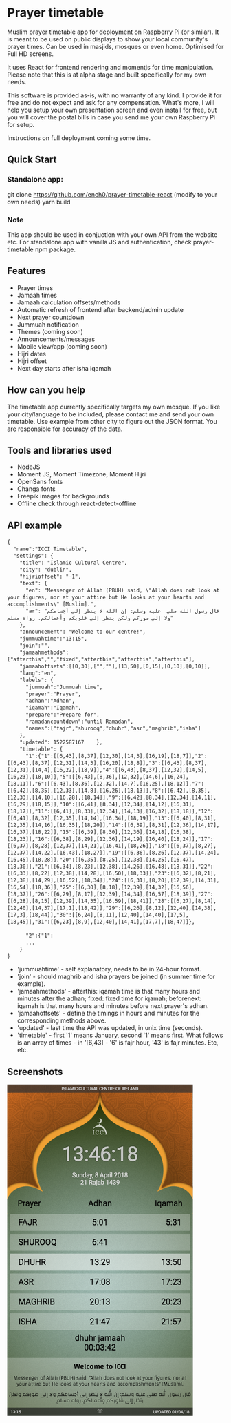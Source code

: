 # Prayer timetable

Muslim prayer timetable app for deployment on Raspberry Pi (or similar). It is meant to be used on public displays to show your local community's prayer times. Can be used in masjids, mosques or even home. Optimised for Full HD screens. 

It uses React for frontend rendering and momentjs for time manipulation. Please note that this is at alpha stage and built specifically for my own needs.

This software is provided as-is, with no warranty of any kind. I provide it for free and do not expect and ask for any compensation. What's more, I will help you setup your own presentation screen and even install for free, but you will cover the postal bills in case you send me your own Raspberry Pi for setup.

Instructions on full deployment coming some time.

## Quick Start

### Standalone app:

git clone https://github.com/ench0/prayer-timetable-react
(modify to your own needs)
yarn build

### Note
This app should be used in conjuction with your own API from the website etc. For standalone app with vanilla JS and authentication, check prayer-timetable npm package.

## Features
* Prayer times
* Jamaah times
* Jamaah calculation offsets/methods
* Automatic refresh of frontend after backend/admin update
* Next prayer countdown
* Jummuah notification
* Themes (coming soon)
* Announcements/messages
* Mobile view/app (coming soon)
* Hijri dates
* Hijri offset
* Next day starts after isha iqamah

## How can you help
  The timetable app currently specifically targets my own mosque. If you like your city/language to be included, please contact me and send your own timetable. Use example from other city to figure out the JSON format. You are responsible for accuracy of the data.

## Tools and libraries used
* NodeJS
* Moment JS, Moment Timezone, Moment Hijri
* OpenSans fonts
* Changa fonts
* Freepik images for backgrounds
* Offline check through react-detect-offline

## API example
    {
      "name":"ICCI Timetable",
      "settings": {
        "title": "Islamic Cultural Centre",
        "city": "dublin",
        "hijrioffset": "-1",
        "text": {
          "en": "Messenger of Allah (PBUH) said, \"Allah does not look at your figures, nor at your attire but He looks at your hearts and accomplishments\" [Muslim].",
          "ar": "قال رسول الله صلى  عليه وسلم: إن الله لا ينظر إلى أجسامكم ولا إلى صوركم ولكن ينظر إلى قلوبكم وأعمالكم. رواه مسلم"
        },
        "announcement": "Welcome to our centre!",
        "jummuahtime":"13:15",
        "join":"",
        "jamaahmethods":["afterthis","","fixed","afterthis","afterthis","afterthis"],
        "jamaahoffsets":[[0,30],["",""],[13,50],[0,15],[0,10],[0,10]],
        "lang":"en",
        "labels": {
          "jummuah":"Jummuah time",
          "prayer":"Prayer",
          "adhan":"Adhan",
          "iqamah":"Iqamah",
          "prepare":"Prepare for",
          "ramadancountdown":"until Ramadan",
          "names":["fajr","shurooq","dhuhr","asr","maghrib","isha"]
        },
        "updated": 1522587167    },
        "timetable": {
          "1":{"1":[[6,43],[8,37],[12,30],[14,3],[16,19],[18,7]],"2":[[6,43],[8,37],[12,31],[14,3],[16,20],[18,8]],"3":[[6,43],[8,37],[12,31],[14,4],[16,22],[18,9]],"4":[[6,43],[8,37],[12,32],[14,5],[16,23],[18,10]],"5":[[6,43],[8,36],[12,32],[14,6],[16,24],[18,11]],"6":[[6,43],[8,36],[12,32],[14,7],[16,25],[18,12]],"7":[[6,42],[8,35],[12,33],[14,8],[16,26],[18,13]],"8":[[6,42],[8,35],[12,33],[14,10],[16,28],[18,14]],"9":[[6,42],[8,34],[12,34],[14,11],[16,29],[18,15]],"10":[[6,41],[8,34],[12,34],[14,12],[16,31],[18,17]],"11":[[6,41],[8,33],[12,34],[14,13],[16,32],[18,18]],"12":[[6,41],[8,32],[12,35],[14,14],[16,34],[18,19]],"13":[[6,40],[8,31],[12,35],[14,16],[16,35],[18,20]],"14":[[6,39],[8,31],[12,36],[14,17],[16,37],[18,22]],"15":[[6,39],[8,30],[12,36],[14,18],[16,38],[18,23]],"16":[[6,38],[8,29],[12,36],[14,19],[16,40],[18,24]],"17":[[6,37],[8,28],[12,37],[14,21],[16,41],[18,26]],"18":[[6,37],[8,27],[12,37],[14,22],[16,43],[18,27]],"19":[[6,36],[8,26],[12,37],[14,24],[16,45],[18,28]],"20":[[6,35],[8,25],[12,38],[14,25],[16,47],[18,30]],"21":[[6,34],[8,23],[12,38],[14,26],[16,48],[18,31]],"22":[[6,33],[8,22],[12,38],[14,28],[16,50],[18,33]],"23":[[6,32],[8,21],[12,38],[14,29],[16,52],[18,34]],"24":[[6,31],[8,20],[12,39],[14,31],[16,54],[18,36]],"25":[[6,30],[8,18],[12,39],[14,32],[16,56],[18,37]],"26":[[6,29],[8,17],[12,39],[14,34],[16,57],[18,39]],"27":[[6,28],[8,15],[12,39],[14,35],[16,59],[18,41]],"28":[[6,27],[8,14],[12,40],[14,37],[17,1],[18,42]],"29":[[6,26],[8,12],[12,40],[14,38],[17,3],[18,44]],"30":[[6,24],[8,11],[12,40],[14,40],[17,5],[18,45]],"31":[[6,23],[8,9],[12,40],[14,41],[17,7],[18,47]]},

          "2":{"1":
          ...
        }
    }

* 'jummuahtime' - self explanatory, needs to be in 24-hour format.
* 'join' - should maghrib and isha prayers be joined (in summer time for example).
* 'jamaahmethods' - afterthis: iqamah time is that many hours and minutes after the adhan; fixed: fixed time for iqamah; beforenext: iqamah is that many hours and minutes before next prayer's adhan.
* 'jamaahoffsets' - define the timings in hours and minutes for the corresponding methods above.
* 'updated' - last time the API was updated, in unix time (seconds).
* 'timetable' - first '1' means January, second '1' means first. What follows is an array of times - in '[6,43] - '6' is fajr hour, '43' is fajr minutes. Etc, etc.

## Screenshots

![Frontend](public/app.png)